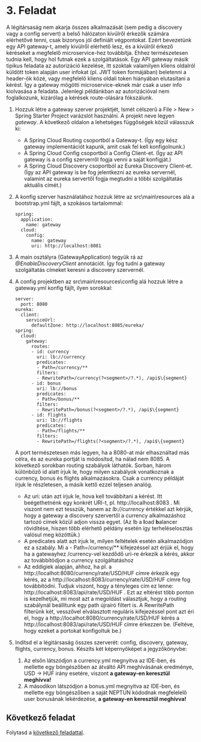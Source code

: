 # 3. Feladat

A légitársaság nem akarja összes alkalmazását (sem pedig a discovery vagy a config servert) a belső hálózaton kívülről érkezők számára elérhetővé tenni, csak bizonyos jól definiált végpontokat. Ezért bevezetünk egy API gateway-t, amely kívülről elérhető lesz, és a kívülről érkező kéréseket a megfelelő microservice-hez továbbítja. Ehhez természetesen tudnia kell, hogy hol futnak ezek a szolgáltatások. Egy API gateway másik tipikus feladata az autorizáció kezelése, itt szoktak valamilyen kliens oldalról küldött token alapján user infokat (pl. JWT token formájában) beletenni a header-ök közé, vagy megfelelő kliens oldali token hiányában elutasítani a kérést. Így a gateway mögötti microservice-eknek már csak a user info kiolvasása a feladata. Jelenlegi példánkban az autorizációval nem foglalkozunk, kizárólag a kérések route-olására fókszálunk.

1. Hozzuk létre a gateway szerver projektjét, Ismét célszerű a File > New > Spring Starter Project varázslót használni. A projekt neve legyen *gateway*. A következő oldalon a lehetséges függőségek közül válasszuk ki:

   - A Spring Cloud Routing csoportból a Gateway-t. (Így egy kész gateway implementációt kapunk, amit csak fel kell konfigolnunk.)
   - A Spring Cloud Config csoportból a Config Client-et. (Így az API gateway is a config szerverről fogja venni a saját konfigját.)
   - A Spring Cloud Discovery csoportból az Eureka Discovery Client-et. (Így az API gateway is be fog jelentkezni az eureka servernél, valamint az eureka servertől fogja megtudni a többi szolgáltatás aktuális címét.)

2. A konfig szerver használatához hozzuk létre az src\main\resources alá a bootstrap.yml fájlt, a szokásos tartalommal:

   ```
   spring:
     application:
       name: gateway
     cloud:
       config:
         name: gateway
         uri: http://localhost:8081
   ```

3. A main osztályra (GatewayApplication) tegyük rá az *@EnableDiscoveryClient* annotációt. Így fog tudni a gateway szolgáltatás címeket keresni a discovery szervernél. 

4. A config projektben az src\main\resources\config alá hozzuk létre a gateway.yml konfig fájlt, ilyen sorokkal:

   ```
   server:
     port: 8080
   eureka:
     client:
       serviceUrl:
         defaultZone: http://localhost:8085/eureka/
   spring:
     cloud:
       gateway:
         routes:
         - id: currency
           uri: lb://currency
           predicates:
           - Path=/currency/**
           filters:
           - RewritePath=/currency(?<segment>/?.*), /api$\{segment}
         - id: bonus
           uri: lb://bonus
           predicates:
           - Path=/bonus/**
           filters:
           - RewritePath=/bonus(?<segment>/?.*), /api$\{segment}
         - id: flights
           uri: lb://flights
           predicates:
           - Path=/flights/**
           filters:
           - RewritePath=/flights(?<segment>/?.*), /api$\{segment}
   ```

   A port természetesen más legyen, ha a 8080-at már elhasználtad más célra, és az eureka portját is módosítsd, ha nálad nem 8085. A következő sorokban routing szabályok láthatók. Sorban, három különböző id alatt írjuk le, hogy milyen szabályok vonatkoznak a currency, bonus és flights alkalmazásokra. Csak a currency példáját írjuk le részletesen, a másik kettő ezzel teljesen analóg. 

   - Az uri: után azt írjuk le, hova kell továbbítani a kérést. Itt beégethetnénk egy konkrét URI-t, pl. http://localhost:8083 . Mi viszont nem ezt tesszük, hanem az *lb://currency* értékkel azt kérjük, hogy a gateway a discovery szervertől a currency alkalmazáshoz tartozó címek közül adjon vissza egyet. (Az lb a **l**oad **b**alancer rövidítése, hiszen több elérhető példány esetén így terheléselosztás valósul meg közöttük.)
   - A predicates alatt azt írjuk le, milyen feltételek esetén alkalmazódjon ez a szabály. Mi a - Path=/currency/** kifejezéssel azt érjük el, hogy ha a gatewayhez /currency-vel kezdődő uri-re érkezik a kérés, akkor az továbbítódjon a currency szolgáltatáshoz
   - Az eddigiek alapján, ahhoz, ha pl. a http://localhot:8080/currency/rate/USD/HUF címre érkezik egy kérés, az a http://localhost:8083/currency/rate/USD/HUF címre fog továbbítódni. Tudjuk viszont, hogy a tényleges cím ez lenne: http://localhost:8083/api/rate/USD/HUF . Ezt az eltérést több ponton is kezelhetjük, mi most azt a megoldást választjuk, hogy a routing szabálynál beállítunk egy path újraíró filtert is.  A RewritePath filterünk két, vesszővel elválasztott reguláris kifejezéssel pont azt éri el, hogy a http://localhot:8080/currency/rate/USD/HUF kérés a http://localhost:8083/api/rate/USD/HUF címre érkezzen be. (Feltéve, hogy ezeket a portokat konfigoltuk be.)

5. Indítsd el a légitársaság összes szerverét: config, discovery, gateway, flights, currency, bonus. Készíts két képernyőképet a jegyzőkönyvbe:

   1. Az elsőn látszódjon a currency.yml megnyitva az IDE-ben, és mellette egy böngészőben az átváltó API meghívásának eredménye, USD -> HUF irány esetére, viszont **a gateway-en keresztül meghívva!**
   2. A másodikon látszódjon a bonus.yml megnyitva az IDE-ben, és mellette egy böngészőben a saját NEPTUN kódodnak megfelelelő user bonusának lekérdezése, **a gateway-en keresztül meghívva!**

## Következő feladat

Folytasd a [következő feladattal](Feladat-4.md).

